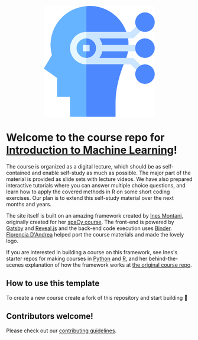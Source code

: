 <p align="center">
<img src="static/logo.svg" align="center" width="300px"/>
</p>


# Welcome to the course repo for **[Introduction to Machine Learning](https://introduction-to-machine-learning.netlify.app/)**!


The course is organized as a digital lecture, which should be as self-contained and enable self-study as much as possible. The major part of the material is provided as slide sets with lecture videos. We have also prepared interactive tutorials where you can answer multiple choice questions, and learn how to apply the covered methods in R on some short coding exercises. Our plan is to extend this self-study material over the next months and years.


The site itself is built on an amazing framework created by <a href='https://ines.io/'>Ines Montani</a>, originally created for her [spaCy course](https://course.spacy.io).  The front-end is powered by
[Gatsby](http://gatsbyjs.org/) and [Reveal.js](https://revealjs.com) and the
back-end code execution uses [Binder](https://mybinder.org). <a href='https://florencia.netlify.com/'>Florencia D'Andrea</a> helped port the course materials and made the lovely logo.</p>


If you are interested in building a course on this framework, see Ines's starter repos for making courses in [Python](https://github.com/ines/course-starter-python) and [R](https://github.com/ines/course-starter-r), and her behind-the-scenes explanation of how the framework works at [the original course repo](https://github.com/ines/spacy-course#-faq).


## How to use this template

To create a new course create a fork of this repository and start building :tada:

## Contributors welcome!

Please check out our [contributing guidelines](CONTRIBUTING.md).
